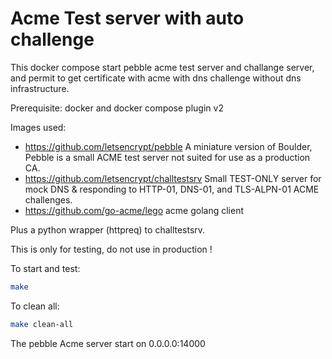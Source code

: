 # Acme Test server with auto challenge

This docker compose start pebble acme test server and challange server, and permit to get certificate with acme with dns challenge without dns infrastructure.

Prerequisite: docker and docker compose plugin v2

Images used:
- https://github.com/letsencrypt/pebble
  A miniature version of Boulder, Pebble is a small ACME test server not suited for use as a production CA.
- https://github.com/letsencrypt/challtestsrv
  Small TEST-ONLY server for mock DNS & responding to HTTP-01, DNS-01, and TLS-ALPN-01 ACME challenges. 
- https://github.com/go-acme/lego
  acme golang client

Plus a python wrapper (httpreq) to challtestsrv.

This is only for testing, do not use in production !

To start and test:
```sh
make
```

To clean all:
```sh
make clean-all
```

The pebble Acme server start on 0.0.0.0:14000
